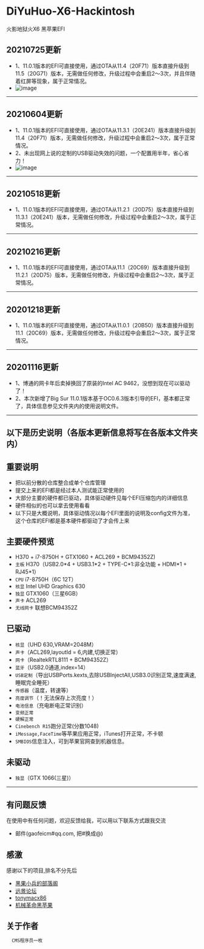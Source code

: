 # DiYuHuo-X6-Hackintosh

火影地狱火X6 黑苹果EFI

## 20210725更新
*  1、11.0.1版本的EFI可直接使用，通过OTA从11.4（20F71）版本直接升级到11.5（20G71）版本，无需做任何修改，升级过程中会重启2～3次，并且伴随着红屏等现象，属于正常情况。
*  ![image](https://user-images.githubusercontent.com/25575562/126902848-2539866a-1c1a-42a2-a5a6-4b111da615f4.png)
***

## 20210604更新
*  1、11.0.1版本的EFI可直接使用，通过OTA从11.3.1（20E241）版本直接升级到11.4（20F71）版本，无需做任何修改，升级过程中会重启2～3次，属于正常情况。
*  2、未出现网上说的定制的USB驱动失效的问题，一个配置用半年，省心省力！
*  ![image](https://user-images.githubusercontent.com/25575562/120796845-e4765700-c56d-11eb-94b1-e77d48b954ec.png)
***

## 20210518更新
*  1、11.0.1版本的EFI可直接使用，通过OTA从11.2.1（20D75）版本直接升级到11.3.1（20E241）版本，无需做任何修改，升级过程中会重启2～3次，属于正常情况。
***

## 20210216更新
*  1、11.0.1版本的EFI可直接使用，通过OTA从11.1（20C69）版本直接升级到11.2.1（20D75）版本，无需做任何修改，升级过程中会重启2～3次，属于正常情况。
***

## 20201218更新
*  1、11.0.1版本的EFI可直接使用，通过OTA从11.0.1（20B50）版本直接升级到11.1（20C69）版本，无需做任何修改，升级过程中会重启2～3次，属于正常情况。
***

## 20201116更新
*  1、博通的网卡年后卖掉换回了原装的Intel AC 9462，没想到现在可以驱动了！
*  2、本次新增了Big Sur 11.0.1版本基于OC0.6.3版本引导的EFI，基本都正常了，具体信息参见文件夹内的使用说明文件。
***
## 以下是历史说明（各版本更新信息将写在各版本文件夹内）

## 重要说明
*  把以前分散的仓库整合成单个仓库管理
*  提交上来的EFI都是经过本人测试能正常使用的
*  大部分主要的硬件都已驱动，具体驱动硬件见每个EFI压缩包内的详细信息
*  硬件相似的也可以拿去使用看看
*  以下只是大概说明，具体驱动情况以每个EFI里面的说明及config文件为准，这个仓库的EFI都是基本硬件都驱动了才会传上来

## 主要硬件预览
*    H370 + i7-8750H + GTX1060 + ACL269 + BCM94352Z)
*   `主板` H370（USB2.0\*4 + USB3.1\*2 + TYPE-C\*1:非全功能 + HDMI\*1 + RJ45\*1）
*   `CPU` i7-8750H（6C 12T）
*   `核显` Intel UHD Graphics 630
*   `独显` GTX1060（三星6GB）
*   `声卡` ACL269
*   `无线网卡` 联想BCM94352Z

##  已驱动
*   `核显`（UHD 630,VRAM=2048M）
*   `声卡`（ACL269,layoutId = 6,内建,切换正常）
*   `网卡`（RealtekRTL8111 + BCM94352Z）
*   `蓝牙`（USB2.0通道,index=14）
*   `USB定制`（导出USBPorts.kexts,去除USBInjectAll,USB3.0识别正常,速度满速,睡眠完全睡死）
*   `传感器`（温度，转速等）
*   `亮度调节`（！无法保存上次亮度！）
*   `电池信息`（充电断电正常识别）
*   `变频正常`
*   `硬解正常`
*   `Cinebench R15`跑分正常(分数1048)
*   `iMessage,FaceTime`等苹果应用正常，iTunes打开正常，不卡顿
*   `SMBIOS`信息注入，可到苹果官网查到机器信息。

##  未驱动
*   `独显`（GTX 1066(三星)）

***

## 有问题反馈
在使用中有任何问题，欢迎反馈给我，可以用以下联系方式跟我交流

* 邮件(gaofeicm#qq.com, 把#换成@)

## 感激
感谢以下的项目,排名不分先后

* [黑果小兵的部落阁](https://blog.daliansky.net/)
* [远景论坛](http://bbs.pcbeta.com/)
* [tonymacx86](https://www.tonymacx86.com)
* [机械革命黑苹果](https://www.cmbs-soft.com/)

## 关于作者

```javascript
  CMS程序员一枚
```
